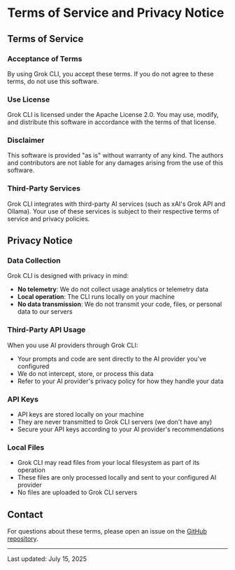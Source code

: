 # Terms of Service and Privacy Notice

## Terms of Service

### Acceptance of Terms
By using Grok CLI, you accept these terms. If you do not agree to these terms, do not use this software.

### Use License
Grok CLI is licensed under the Apache License 2.0. You may use, modify, and distribute this software in accordance with the terms of that license.

### Disclaimer
This software is provided "as is" without warranty of any kind. The authors and contributors are not liable for any damages arising from the use of this software.

### Third-Party Services
Grok CLI integrates with third-party AI services (such as xAI's Grok API and Ollama). Your use of these services is subject to their respective terms of service and privacy policies.

## Privacy Notice

### Data Collection
Grok CLI is designed with privacy in mind:
- **No telemetry**: We do not collect usage analytics or telemetry data
- **Local operation**: The CLI runs locally on your machine
- **No data transmission**: We do not transmit your code, files, or personal data to our servers

### Third-Party API Usage
When you use AI providers through Grok CLI:
- Your prompts and code are sent directly to the AI provider you've configured
- We do not intercept, store, or process this data
- Refer to your AI provider's privacy policy for how they handle your data

### API Keys
- API keys are stored locally on your machine
- They are never transmitted to Grok CLI servers (we don't have any)
- Secure your API keys according to your AI provider's recommendations

### Local Files
- Grok CLI may read files from your local filesystem as part of its operation
- These files are only processed locally and sent to your configured AI provider
- No files are uploaded to Grok CLI servers

## Contact
For questions about these terms, please open an issue on the [GitHub repository](https://github.com/stevederico/grok-cli).

---

Last updated: July 15, 2025
